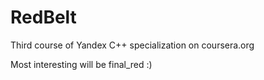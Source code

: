 # RedBelt
Third course of Yandex C++ specialization on coursera.org

Most interesting will be final_red :)
